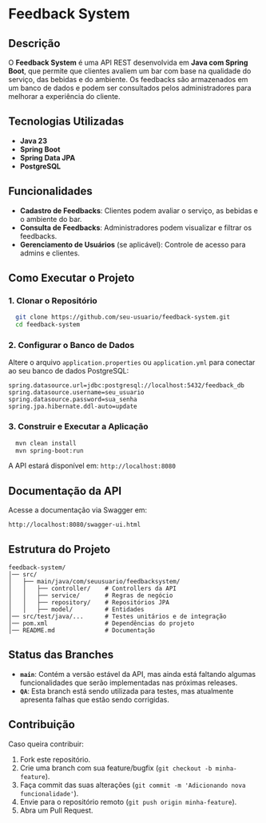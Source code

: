 # Feedback System

## Descrição
O **Feedback System** é uma API REST desenvolvida em **Java com Spring Boot**, que permite que clientes avaliem um bar com base na qualidade do serviço, das bebidas e do ambiente. Os feedbacks são armazenados em um banco de dados e podem ser consultados pelos administradores para melhorar a experiência do cliente.

## Tecnologias Utilizadas
- **Java 23**
- **Spring Boot**
- **Spring Data JPA**
- **PostgreSQL**
  
  

## Funcionalidades
- **Cadastro de Feedbacks**: Clientes podem avaliar o serviço, as bebidas e o ambiente do bar.
- **Consulta de Feedbacks**: Administradores podem visualizar e filtrar os feedbacks.
- **Gerenciamento de Usuários** (se aplicável): Controle de acesso para admins e clientes.

## Como Executar o Projeto
### 1. Clonar o Repositório
```bash
  git clone https://github.com/seu-usuario/feedback-system.git
  cd feedback-system
```

### 2. Configurar o Banco de Dados
Altere o arquivo `application.properties` ou `application.yml` para conectar ao seu banco de dados PostgreSQL:
```properties
spring.datasource.url=jdbc:postgresql://localhost:5432/feedback_db
spring.datasource.username=seu_usuario
spring.datasource.password=sua_senha
spring.jpa.hibernate.ddl-auto=update
```

### 3. Construir e Executar a Aplicação
```bash
  mvn clean install
  mvn spring-boot:run
```
A API estará disponível em: `http://localhost:8080`

## Documentação da API
Acesse a documentação via Swagger em:
```url
http://localhost:8080/swagger-ui.html
```

## Estrutura do Projeto
```
feedback-system/
│── src/
│   ├── main/java/com/seuusuario/feedbacksystem/
│   │   ├── controller/    # Controllers da API
│   │   ├── service/       # Regras de negócio
│   │   ├── repository/    # Repositórios JPA
│   │   ├── model/         # Entidades
│── src/test/java/...      # Testes unitários e de integração
│── pom.xml                # Dependências do projeto
│── README.md              # Documentação
```

## Status das Branches
- **`main`**: Contém a versão estável da API, mas ainda está faltando algumas funcionalidades que serão implementadas nas próximas releases.
- **`QA`**: Esta branch está sendo utilizada para testes, mas atualmente apresenta falhas que estão sendo corrigidas.

## Contribuição
Caso queira contribuir:
1. Fork este repositório.
2. Crie uma branch com sua feature/bugfix (`git checkout -b minha-feature`).
3. Faça commit das suas alterações (`git commit -m 'Adicionando nova funcionalidade'`).
4. Envie para o repositório remoto (`git push origin minha-feature`).
5. Abra um Pull Request.


